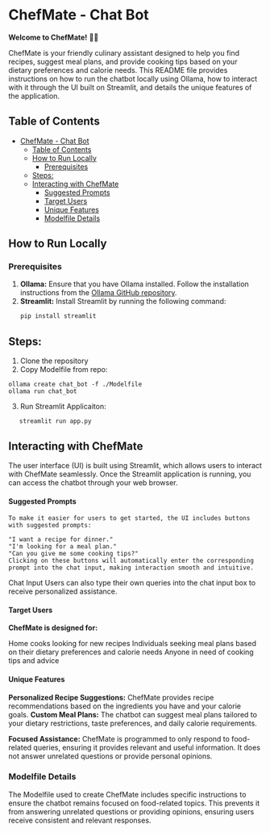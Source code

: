 # ChefMate - Chat Bot

**Welcome to ChefMate!** 👨‍🍳

ChefMate is your friendly culinary assistant designed to help you find recipes, suggest meal plans, and provide cooking tips based on your dietary preferences and calorie needs. This README file provides instructions on how to run the chatbot locally using Ollama, how to interact with it through the UI built on Streamlit, and details the unique features of the application.

## Table of Contents

- [ChefMate - Chat Bot](#chefmate---chat-bot)
  - [Table of Contents](#table-of-contents)
  - [How to Run Locally](#how-to-run-locally)
    - [Prerequisites](#prerequisites)
  - [Steps:](#steps)
  - [Interacting with ChefMate](#interacting-with-chefmate)
      - [Suggested Prompts](#suggested-prompts)
      - [Target Users](#target-users)
      - [Unique Features](#unique-features)
    - [Modelfile Details](#modelfile-details)

## How to Run Locally

### Prerequisites

1. **Ollama:** Ensure that you have Ollama installed. Follow the installation instructions from the [Ollama GitHub repository](https://github.com/ollama/ollama).
2. **Streamlit:** Install Streamlit by running the following command:
   ```sh
   pip install streamlit
   ```

## Steps:

1. Clone the repository
2. Copy Modelfile from repo:

```
ollama create chat_bot -f ./Modelfile
ollama run chat_bot

```

3. Run Streamlit Applicaiton:

```
   streamlit run app.py
```

## Interacting with ChefMate

The user interface (UI) is built using Streamlit, which allows users to interact with ChefMate seamlessly. Once the Streamlit application is running, you can access the chatbot through your web browser.

#### Suggested Prompts

```
To make it easier for users to get started, the UI includes buttons with suggested prompts:

"I want a recipe for dinner."
"I'm looking for a meal plan."
"Can you give me some cooking tips?"
Clicking on these buttons will automatically enter the corresponding prompt into the chat input, making interaction smooth and intuitive.
```

Chat Input
Users can also type their own queries into the chat input box to receive personalized assistance.

#### Target Users

**ChefMate is designed for:**

Home cooks looking for new recipes
Individuals seeking meal plans based on their dietary preferences and calorie needs
Anyone in need of cooking tips and advice

#### Unique Features

**Personalized Recipe Suggestions:**
ChefMate provides recipe recommendations based on the ingredients you have and your calorie goals.
**Custom Meal Plans:**
The chatbot can suggest meal plans tailored to your dietary restrictions, taste preferences, and daily calorie requirements.

**Focused Assistance:**
ChefMate is programmed to only respond to food-related queries, ensuring it provides relevant and useful information. It does not answer unrelated questions or provide personal opinions.

### Modelfile Details

The Modelfile used to create ChefMate includes specific instructions to ensure the chatbot remains focused on food-related topics. This prevents it from answering unrelated questions or providing opinions, ensuring users receive consistent and relevant responses.
